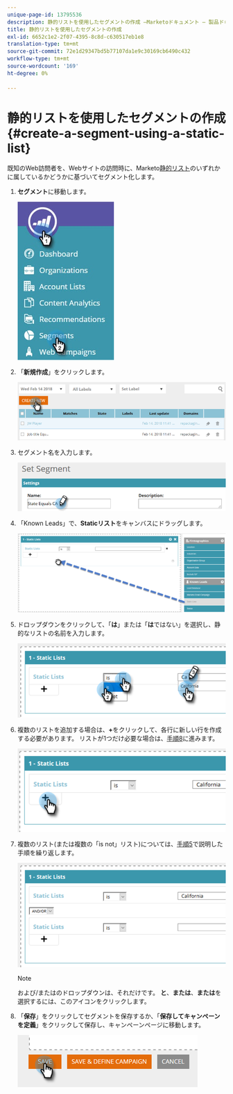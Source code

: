 ```yaml
---
unique-page-id: 13795536
description: 静的リストを使用したセグメントの作成 —Marketoドキュメント — 製品ドキュメント
title: 静的リストを使用したセグメントの作成
exl-id: 6652c1e2-2f07-4395-8c8d-c630517eb1e8
translation-type: tm+mt
source-git-commit: 72e1d29347bd5b77107da1e9c30169cb6490c432
workflow-type: tm+mt
source-wordcount: '169'
ht-degree: 0%

---
```


# 静的リストを使用したセグメントの作成{#create-a-segment-using-a-static-list}

既知のWeb訪問者を、Webサイトの訪問時に、Marketo[静的リスト](/help/marketo/product-docs/core-marketo-concepts/smart-lists-and-static-lists/static-lists/understanding-static-lists.md)のいずれかに属しているかどうかに基づいてセグメント化します。

1. **セグメント**&#x200B;に移動します。

   ![](assets/1.jpg)

1. 「**新規作成**」をクリックします。

   ![](assets/two.png)

1. セグメント名を入力します。

   ![](assets/three.png)

1. 「Known Leads」で、**Staticリスト**&#x200B;をキャンバスにドラッグします。

   ![](assets/four-2.png)

1. ドロップダウンをクリックして、「**は**」または「**は**&#x200B;ではない」を選択し、静的なリストの名前を入力します。

   ![](assets/five-2.png)

1. 複数のリストを追加する場合は、**+**&#x200B;をクリックして、各行に新しい行を作成する必要があります。 リストが1つだけ必要な場合は、[手順8](#eight)に進みます。

   ![](assets/six-1.png)

1. 複数のリスト(または複数の「is not」リスト)については、[手順5](#five)で説明した手順を繰り返します。

   ![](assets/seven-2.png)

   >[!NOTE]
   >
   >および/またはのドロップダウンは、それだけです。 **と**、**または**、**または**&#x200B;を選択するには、このアイコンをクリックします。

1. 「**保存**」をクリックしてセグメントを保存するか、「**保存してキャンペーンを定義**」をクリックして保存し、キャンペーンページに移動します。

   ![](assets/eight-1.png)
